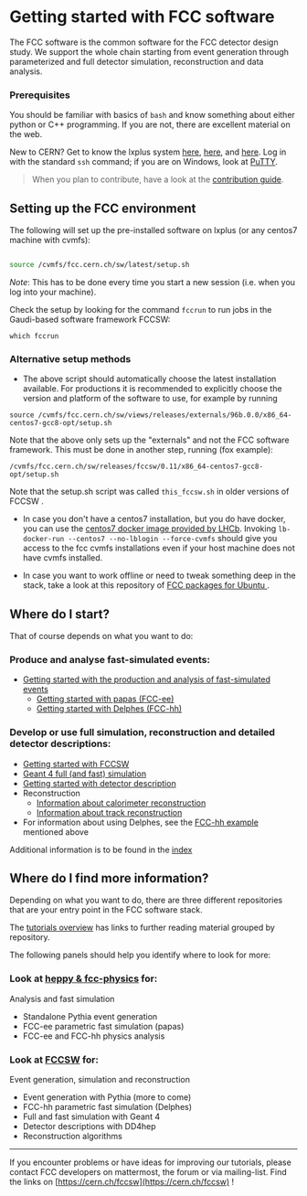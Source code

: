 
# Getting started with FCC software

The FCC software is the common software for the FCC detector design study. We support the whole chain starting
from event generation through parameterized and full detector simulation, reconstruction and data analysis.

### Prerequisites

You should be familiar with basics of `bash` and know something about either python or C++ programming. If you are not, there are excellent material on the web.

New to CERN? Get to know the lxplus system [here](http://information-technology.web.cern.ch/book/lxplus-service/lxplus-guide/lxplus-aliases), [here](http://information-technology.web.cern.ch/services/lxplus-service), and [here](https://twiki.cern.ch/twiki/bin/view/LHCb/RemoteLxplusConsoleHowTo). Log in with the standard `ssh` command; if you are on Windows, look at [PuTTY](http://www.chiark.greenend.org.uk/~sgtatham/putty/download.html).

> When you plan to contribute, have a look at the [contribution guide](./FccSoftwareGit.md).

## Setting up the FCC environment


The following  will set up the pre-installed software on lxplus (or any centos7 machine with cvmfs):

```bash

source /cvmfs/fcc.cern.ch/sw/latest/setup.sh
```

*Note*: This has to  be done every time you start a new session (i.e. when you log into your machine).

Check the setup by looking for the command `fccrun` to run jobs in the Gaudi-based software framework FCCSW:

```
which fccrun
```



### Alternative setup methods

* The above script should automatically choose the latest installation available.
For productions it is recommended to explicitly choose the version and platform of the software to use, for example by running
```
source /cvmfs/fcc.cern.ch/sw/views/releases/externals/96b.0.0/x86_64-centos7-gcc8-opt/setup.sh
```

Note that the above only sets up the "externals" and not the FCC software framework.
This must be done in another step, running (fox example):
```
/cvmfs/fcc.cern.ch/sw/releases/fccsw/0.11/x86_64-centos7-gcc8-opt/setup.sh
```
Note that the setup.sh script was called `this_fccsw.sh` in older versions of FCCSW . 

* In case you don't have a centos7 installation, but you do have docker, you can use the [centos7 docker image provided by LHCb](https://gitlab.cern.ch/lhcb-core/LbDocker/#usage).
Invoking `lb-docker-run --centos7 --no-lblogin --force-cvmfs` should give you access to the fcc cvmfs installations even if your host machine does not have cvmfs installed.

* In case you want to work offline or need to tweak something deep in the stack, take a look at this repository of [FCC packages for Ubuntu ](https://fcc-pileup.web.cern.ch/fcc-pileup/sw/fcc-ubuntu-sw.html).


<!-- ![flow-chart getting started](./images/FccSoftwareGettingStarted/flow_chart_starting.png) -->

## Where do I start?

That of course depends on what you want to do:

### Produce and analyse fast-simulated events:

- [Getting started with the production and analysis of fast-simulated events](FccSoftwareGettingStartedFastSim.md)
    - [Getting started with papas (FCC\-ee)](FccSoftwareGettingStartedFastSim.md#getting-started-with-papas-fcc-ee)
    - [Getting started with Delphes (FCC\-hh)](FccSoftwareGettingStartedFastSim.md#getting-started-with-delphes-fcc-hh)

### Develop or use full simulation, reconstruction and detailed detector descriptions:

- [Getting started with FCCSW](./FccSoftwareFramework.md)
- [Geant 4 full (and fast) simulation](https://github.com/HEP-FCC/FCCSW/tree/master/Sim/doc/README.md)
- [Getting started with detector description](https://github.com/HEP-FCC/FCCSW/tree/master/Detector/doc/DD4hepInFCCSW.md)
- Reconstruction
    - [Information about calorimeter reconstruction](https://github.com/HEP-FCC/FCCSW/tree/master/Reconstruction/doc/RecCalorimeter.md)
    - [Information about track reconstruction](https://acts.web.cern.ch)
- For information about using Delphes, see the [FCC-hh example](FccSoftwareGettingStartedFastSim.md#getting-started-with-delphes-fcc-hh) mentioned above

Additional information is to be found in the [index](README.md)
 
## Where do I find more information?

Depending on what you want to do, there are three different repositories that are your entry point in the FCC software stack.

The [tutorials overview](http://fccsw.web.cern.ch/fccsw/tutorials) has links to further reading material grouped by repository.

The following panels should help you identify where to look for more:

### Look at [heppy & fcc-physics](http://fccsw.web.cern.ch/fccsw/tutorials#further-reading) for:

Analysis and fast simulation

- Standalone Pythia event generation
- FCC-ee parametric fast simulation (papas)
- FCC-ee and FCC-hh physics analysis
 
### Look at [FCCSW](http://fccsw.web.cern.ch/fccsw/tutorials#further-reading) for:
 
Event generation, simulation and reconstruction

- Event generation with Pythia (more to come)
- FCC-hh parametric fast simulation (Delphes)
- Full and fast simulation with Geant 4
- Detector descriptions with DD4hep
- Reconstruction algorithms

***

If you encounter problems or have ideas for improving our tutorials, please contact FCC developers  on mattermost, the forum or via mailing-list. Find the links on [https://cern.ch/fccsw](https://cern.ch/fccsw) !
